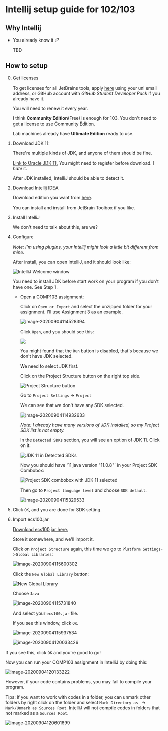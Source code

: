 # Intellij setup guide for 102/103



## Why Intellij

- You already know it :P

  TBD

## How to setup

0. Get licenses 

   To get licenses for all JetBrains tools, apply [here](https://www.jetbrains.com/community/education/#students) using your uni email address, or GitHub account with *GitHub Student Developer Pack* if you already have it.

   You will need to renew it every year. 

   I think **Community Edition**(Free) is enough for 103. You don't need to get a license to use Community Edition.

   Lab machines already have **Ultimate Edition** ready to use.

   

1. Download JDK 11:

   There're multiple kinds of JDK, and anyone of them should be fine.

   [Link to Oracle JDK 11.](https://www.oracle.com/java/technologies/javase-jdk11-downloads.html) You might need to register before download. I *hate* it.

   After JDK installed, IntelliJ should be able to detect it.

   

2. Download Intellij IDEA

   Download edition you want from [here](https://www.jetbrains.com/idea/download/).

   You can install and install from JetBrain Toolbox if you like.

   

3. Install IntelliJ

   We don't need to talk about this, are we?

   

4. Configure

   *Note: I'm using plugins, your Intellij might look a little bit different from mine.*

   After install, you can open IntelliJ, and it should look like:

   ![IntelliJ Welcome window](./pics/image-20200904104808313.png)

   You need to install JDK before start work on your program if you don't have one. See Step 1.

   - Open a COMP103 assignment:

     Click on `Open or Import` and select the unzipped folder for your assignment. I'll use Assignment 3 as an example.

     ![image-20200904114528394](./pics/image-20200904114528394.png)

     

     Click `Open`, and you should see this:

     ![](./pics/image-20200904115018626.png)

     You might found that the `Run` button is disabled, that's because we don't have JDK selected.

     We need to select JDK first.

     Click on the Project Structure button on the right top side.

     ![Project Structure button](./pics/image-20200904115123587.png)

     

     Go to `Project Settings` -> `Project` 

     We can see that we don't have any SDK selected. 

     ![image-20200904114932633](./pics/image-20200904114932633.png)

     *Note: I already have many versions of JDK installed, so my Project SDK list is not empty.*

     In the `Detected SDKs` section, you will see an option of JDK 11. Click on it:

     ![JDK 11 in Detected SDKs](./pics/image-20200904115230651.png)

     Now you should have '11 java version "11.0.8"` in your Project SDK Combobox:

     ![Project SDK combobox with JDK 11 selected](./pics/image-20200904114038858.png) 

     Then go to `Project language level` and choose `SDK default`.

     ![image-20200904115329533](./pics/image-20200904115329533.png)

5. Click `OK`, and you are done for SDK setting.

   

6. Import ecs100.jar

   [Download ecs100.jar here.](https://ecs.wgtn.ac.nz/foswiki/pub/Courses/COMP103_2020T2/JavaResources/ecs100.jar)

   Store it somewhere, and we'll import it.

   Click on `Project Structure` again, this time we go to `Platform Settings`->`Global Libraries`:

   ![image-20200904115600302](./pics/image-20200904115600302.png)

   Click the `New Global Library` button:

   ![New Global Library](./pics/image-20200904115609053.png)

   Choose `Java`

   ![image-20200904115731840](./pics/image-20200904115731840.png)

   And select your `ecs100.jar` file.

   If you see this window, click `OK`.

   ![image-20200904115937534](./pics/image-20200904115937534.png)

   ![image-20200904120033426](./pics/image-20200904120033426.png)

If you see this, click `OK` and you're good to go!

Now you can run your COMP103 assignment in IntelliJ by doing this:



![image-20200904120133222](./pics/image-20200904120133222.png)

However, if your code contains problems, you may fail to compile your program.

Tips: If you want to work with codes in a folder, you can unmark other folders by right click on the folder and select `Mark Directory as ` -> `Mark/Unmark as Sources Root`. IntelliJ will not compile codes in folders that not marked as a `Sources Root`.

![image-20200904120601699](./pics/image-20200904120601699.png)


